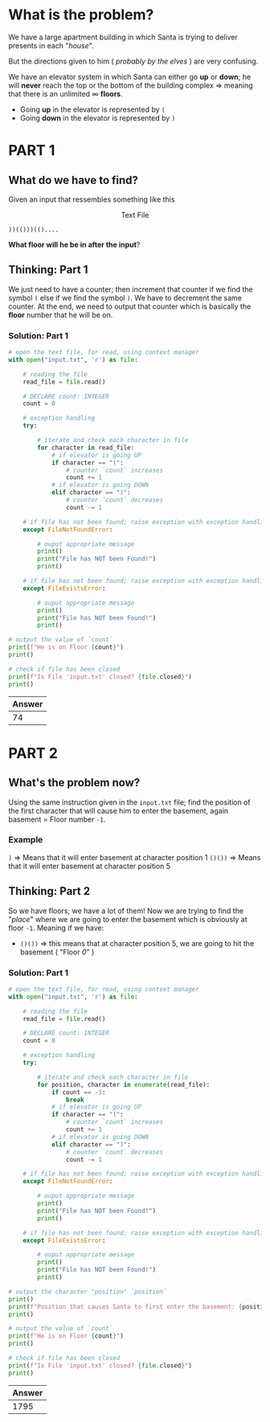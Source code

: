 # What is the problem?

We have a large apartment building in which Santa is trying to deliver presents in each "_house_".

But the directions given to him ( _probably by the elves_ ) are very confusing.

We have an elevator system in which Santa can either go **up** or **down**; he will **never** reach the top or the bottom of the building complex $\Rightarrow$ meaning that there is an unlimited $\infty$ **floors**.

- Going **up** in the elevator is represented by `(`
- Going **down** in the elevator is represented by `)`

# PART 1

## What do we have to find?

Given an input that ressembles something like this

<p align="center">Text File</p>

```console
))(()))(()....
```

**What floor will he be in after the input**?

## Thinking: Part 1

We just need to have a counter; then increment that counter if we find the symbol `(` else if we find the symbol `)`. We have to decrement the same counter.
At the end, we need to output that counter which is basically the **floor** number that he will be on.

### Solution: Part 1

```python
# open the text file, for read, using context manager
with open("input.txt", 'r') as file:

    # reading the file
    read_file = file.read()

    # DECLARE count: INTEGER
    count = 0

    # exception handling
    try:

        # iterate and check each character in file
        for character in read_file:
            # if elevator is going UP
            if character == "(":
                # counter `count` increases
                count += 1
            # if elevator is going DOWN
            elif character == ")":
                # counter `count` decreases
                count -= 1

    # if file has not been found; raise exception with exception handling
    except FileNotFoundError:

        # ouput appropriate message
        print()
        print("File has NOT been Found!")
        print()

    # if file has not been found; raise exception with exception handling
    except FileExistsError:

        # ouput appropriate message
        print()
        print("File has NOT been Found!")
        print()

# output the value of `count`
print(f"He is on Floor {count}")
print()

# check if file has been closed
print(f"Is File 'input.txt' closed? {file.closed}")
print()
```
| Answer |
| ------ |
|   74   |

# PART 2

## What's the problem now?

Using the same instruction given in the `input.txt` file; find the position of the first character that will cause him to enter the basement, again basement = Floor number `-1`.

### Example

`)` $\Rightarrow$ Means that it will enter basement at character position 1
`()())` $\Rightarrow$ Means that it will enter basement at character position 5

## Thinking: Part 2

So we have floors; we have a lot of them! Now we are trying to find the "_place_" where we are going to enter the basement which is obviously at floor `-1`. Meaning if we have:

- `()())` $\Rightarrow$ this means that at character position 5, we are going to hit the basement ( "Floor _0_" )

### Solution: Part 1

```python
# open the text file, for read, using context manager
with open("input.txt", 'r') as file:

    # reading the file
    read_file = file.read()

    # DECLARE count: INTEGER
    count = 0

    # exception handling
    try:

        # iterate and check each character in file
        for position, character in enumerate(read_file):
            if count == -1:
                break
            # if elevator is going UP
            if character == "(":
                # counter `count` increases
                count += 1
            # if elevator is going DOWN
            elif character == ")":
                # counter `count` decreases
                count -= 1

    # if file has not been found; raise exception with exception handling
    except FileNotFoundError:

        # ouput appropriate message
        print()
        print("File has NOT been Found!")
        print()

    # if file has not been found; raise exception with exception handling
    except FileExistsError:

        # ouput appropriate message
        print()
        print("File has NOT been Found!")
        print()

# output the character "position" `position`
print()
print(f"Position that causes Santa to first enter the basement: {position}")
print()

# output the value of `count`
print(f"He is on Floor {count}")
print()

# check if file has been closed
print(f"Is File 'input.txt' closed? {file.closed}")
print()
```

| Answer |
| ------ |
|  1795  |
